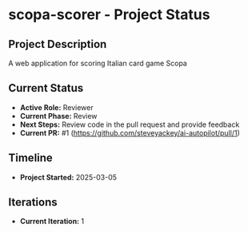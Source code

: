 # scopa-scorer - Project Status

## Project Description
A web application for scoring Italian card game Scopa

## Current Status
- **Active Role:** Reviewer
- **Current Phase:** Review
- **Next Steps:** Review code in the pull request and provide feedback
- **Current PR:** #1 (https://github.com/steveyackey/ai-autopilot/pull/1)

## Timeline
- **Project Started:** 2025-03-05

## Iterations
- **Current Iteration:** 1
